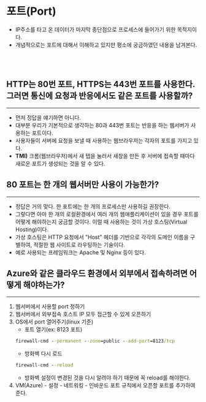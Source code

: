 # 포트(Port)

* IP주소를 타고 온 데이터가 마지막 종단점으로 프로세스에 들어가기 위한 목적지이다.  
* 개념적으로는 포트에 대해서 이해하고 있지만 평소에 궁금하였던 내용을 남겨본다.
<br>
<br>

## HTTP는 80번 포트, HTTPS는 443번 포트를 사용한다. 그러면 통신에 요청과 반응에서도 같은 포트를 사용할까?
___

* 먼저 정답을 얘기하면 아니다.  
* 대부분 우리가 기본적으로 생각하는 80과 443번 포트는 반응을 하는 웹서버가 사용하는 포트이다.  
* 사용자들이 서버에 요청을 보낼 때 사용하는 웹브라우저는 각자의 포트를 가지고 있다.
* __TMI)__ 크롬(웹브라우저)에서 새 탭을 눌러서 새창을 만든 후 서버에 접속할 때마다 새로운 포트가 생성되는 것을 알 수 있다.

## 80 포트는 한 개의 웹서버만 사용이 가능한가?  
___
* 정답은 거의 맞다. 한 포트에는 한 개의 프로세스만 사용하길 권장한다.
* 그렇다면 아마 한 개의 로컬환경에서 여러 개의 웹애플리케이션이 있을 경우 포트를 어떻게 해야하는지 궁금할 것이다. 이럴 때 사용하는 것이 가상 호스팅(Virtual Hosting)이다.
* 가상 호스팅은 HTTP 요청에서 "Host" 헤더를 기반으로 각각의 도메인 이름을 구별하여, 적절한 웹 사이트로 라우팅하는 기술이다.
* 예로 사용되는 프레임워크는 Apache 및 Nginx 등이 있다.

## Azure와 같은 클라우드 환경에서 외부에서 접속하려면 어떻게 해야하는가?
___
1. 웹서버에서 사용할 port 정하기
2. 웹서버에서 외부접속 호스트 IP 모두 접근할 수 있게 오픈하기
3. OS에서 port 열어주기(linux 기준)  
    * 포트 열기(ex: 8123 포트)
    ```cmd
    firewall-cmd --permanent --zone=public --add-port=8123/tcp
    ```
    * 방화벽 다시 로드  
    ```cmd
    firewall-cmd --reload
    ```
    * 방화벽 설정이 변경된 것을 다시 알려야 하기 때문에 꼭 reload를 해야한다.
4. VM(Azure) - 설정 - 네트워킹 - 인바운드 포트 규칙에서 오픈할 포트를 추가하여 준다.